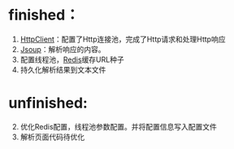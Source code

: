 # finished：
1. [HttpClient](https://hc.apache.org/httpcomponents-client-ga/)：配置了Http连接池，完成了Http请求和处理Http响应<br>
2. [Jsoup](https://jsoup.org/)：解析响应的内容。
3. 配置线程池，[Redis](https://redis.io/)缓存URL种子
4. 持久化解析结果到文本文件

# unfinished:
2. 优化Redis配置，线程池参数配置。并将配置信息写入配置文件
3. 解析页面代码待优化